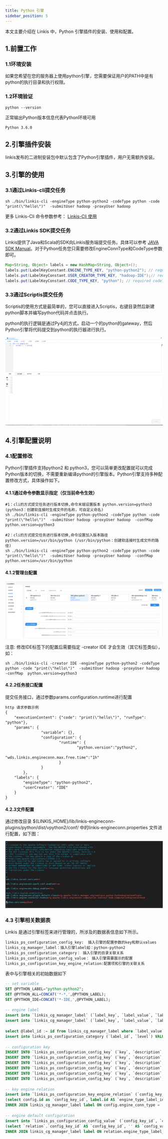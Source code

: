 ```yaml
---
title: Python 引擎
sidebar_position: 5
---
```


本文主要介绍在 Linkis 中，Python 引擎插件的安装、使用和配置。

## 1.前置工作
### 1.1环境安装

如果您希望在您的服务器上使用python引擎，您需要保证用户的PATH中是有python的执行目录和执行权限。

### 1.2环境验证
```
python --version
```
正常输出Python版本信息代表Python环境可用
```
Python 3.6.0
```

## 2.引擎插件安装

linkis发布的二进制安装包中默认包含了Python引擎插件，用户无需额外安装。

## 3.引擎的使用

### 3.1通过Linkis-cli提交任务

```shell
sh ./bin/linkis-cli -engineType python-python2 -codeType python -code "print(\"hello\")"  -submitUser hadoop -proxyUser hadoop
```
更多 Linkis-Cli 命令参数参考： [Linkis-Cli 使用](../user-guide/linkiscli-manual.md)

### 3.2通过Linkis SDK提交任务

Linkis提供了Java和Scala的SDK向Linkis服务端提交任务。具体可以参考 [JAVA SDK Manual](../user-guide/sdk-manual.md)。对于Python任务您只需要修改EngineConnType和CodeType参数即可。

```java
Map<String, Object> labels = new HashMap<String, Object>();
labels.put(LabelKeyConstant.ENGINE_TYPE_KEY, "python-python2"); // required engineType Label
labels.put(LabelKeyConstant.USER_CREATOR_TYPE_KEY, "hadoop-IDE");// required execute user and creator
labels.put(LabelKeyConstant.CODE_TYPE_KEY, "python"); // required codeType 
```
### 3.3通过Scriptis提交任务

Scriptis的使用方式是最简单的，您可以直接进入Scriptis，右键目录然后新建python脚本并编写python代码并点击执行。

python的执行逻辑是通过Py4j的方式，启动一个的python的gateway，然后Python引擎将代码提交到python的执行器进行执行。

![](./images/python-run.png)

## 4.引擎配置说明

### 4.1配置修改
Python引擎插件支持python2 和 python3，您可以简单更改配置就可以完成Python版本的切换，不需要重新编译python的引擎版本。Python引擎支持多种配置修改方式，具体操作如下。

#### 4.1.1通过命令参数显示指定（仅当前命令生效）

```
#1：cli的方式提交任务进行版本切换,命令末端设置版本 python.version=python3 (python3：创建软连接时生成文件的名称，可自定义命名)
sh ./bin/linkis-cli -engineType python-python2 -codeType python -code "print(\"hello\")"  -submitUser hadoop -proxyUser hadoop  -confMap  python.version=python3

#2：cli的方式提交任务进行版本切换,命令设置加入版本路径 python.version=/usr/bin/python (/usr/bin/python：创建软连接时生成文件的路径)
sh ./bin/linkis-cli -engineType python-python2 -codeType python -code "print(\"hello\")"  -submitUser hadoop -proxyUser hadoop  -confMap  python.version=/usr/bin/python

```

#### 4.1.2管理台配置

![](./images/python-config.png)

注意: 修改IDE标签下的配置后需要指定 -creator IDE 才会生效（其它标签类似），如：

```shell
sh ./bin/linkis-cli -creator IDE -engineType python-python2 -codeType python -code "print(\"hello\")"  -submitUser hadoop -proxyUser hadoop  -confMap  python.version=python3
```

#### 4.2.2任务接口配置
提交任务接口，通过参数params.configuration.runtime进行配置

```shell
http 请求参数示例 
{
    "executionContent": {"code": "print(\"hello\")", "runType":  "python"},
    "params": {
                "variable": {},
                "configuration": {
                        "runtime": {
                                "python.version":"python2",
                                "wds.linkis.engineconn.max.free.time":"1h"
                        }
                }
        },
    "labels": {
        "engineType": "python-python2",
        "userCreator": "IDE"
    }
}
```

#### 4.2.3文件配置
通过修改目录 ${LINKIS_HOME}/lib/linkis-engineconn-plugins/python/dist/vpython2/conf/ 中的linkis-engineconn.properties 文件进行配置，如下图：

![](./images/python-conf.png)

### 4.3 引擎相关数据表

Linkis 是通过引擎标签来进行管理的，所涉及的数据表信息如下所示。

```
linkis_ps_configuration_config_key:  插入引擎的配置参数的key和默认values
linkis_cg_manager_label：插入引擎label如：python-python2
linkis_ps_configuration_category： 插入引擎的目录关联关系
linkis_ps_configuration_config_value： 插入引擎需要展示的配置
linkis_ps_configuration_key_engine_relation:配置项和引擎的关联关系
```

表中与引擎相关的初始数据如下

```sql
-- set variable
SET @PYTHON_LABEL="python-python2";
SET @PYTHON_ALL=CONCAT('*-*,',@PYTHON_LABEL);
SET @PYTHON_IDE=CONCAT('*-IDE,',@PYTHON_LABEL);

-- engine label
insert into `linkis_cg_manager_label` (`label_key`, `label_value`, `label_feature`, `label_value_size`, `update_time`, `create_time`) VALUES ('combined_userCreator_engineType', @PYTHON_ALL, 'OPTIONAL', 2, now(), now());
insert into `linkis_cg_manager_label` (`label_key`, `label_value`, `label_feature`, `label_value_size`, `update_time`, `create_time`) VALUES ('combined_userCreator_engineType', @PYTHON_IDE, 'OPTIONAL', 2, now(), now());

select @label_id := id from linkis_cg_manager_label where `label_value` = @PYTHON_IDE;
insert into linkis_ps_configuration_category (`label_id`, `level`) VALUES (@label_id, 2);

-- configuration key
INSERT INTO `linkis_ps_configuration_config_key` (`key`, `description`, `name`, `default_value`, `validate_type`, `validate_range`, `is_hidden`, `is_advanced`, `level`, `treeName`, `engine_conn_type`) VALUES ('wds.linkis.rm.client.memory.max', '取值范围：1-100，单位：G', 'python驱动器内存使用上限', '20G', 'Regex', '^([1-9]\\d{0,1}|100)(G|g)$', '0', '0', '1', '队列资源', 'python');
INSERT INTO `linkis_ps_configuration_config_key` (`key`, `description`, `name`, `default_value`, `validate_type`, `validate_range`, `is_hidden`, `is_advanced`, `level`, `treeName`, `engine_conn_type`) VALUES ('wds.linkis.rm.client.core.max', '取值范围：1-128，单位：个', 'python驱动器核心个数上限', '10', 'Regex', '^(?:[1-9]\\d?|[1234]\\d{2}|128)$', '0', '0', '1', '队列资源', 'python');
INSERT INTO `linkis_ps_configuration_config_key` (`key`, `description`, `name`, `default_value`, `validate_type`, `validate_range`, `is_hidden`, `is_advanced`, `level`, `treeName`, `engine_conn_type`) VALUES ('wds.linkis.rm.instance', '范围：1-20，单位：个', 'python引擎最大并发数', '10', 'NumInterval', '[1,20]', '0', '0', '1', '队列资源', 'python');
INSERT INTO `linkis_ps_configuration_config_key` (`key`, `description`, `name`, `default_value`, `validate_type`, `validate_range`, `is_hidden`, `is_advanced`, `level`, `treeName`, `engine_conn_type`) VALUES ('wds.linkis.engineconn.java.driver.memory', '取值范围：1-2，单位：G', 'python引擎初始化内存大小', '1g', 'Regex', '^([1-2])(G|g)$', '0', '0', '1', 'python引擎设置', 'python');
INSERT INTO `linkis_ps_configuration_config_key` (`key`, `description`, `name`, `default_value`, `validate_type`, `validate_range`, `is_hidden`, `is_advanced`, `level`, `treeName`, `engine_conn_type`) VALUES ('python.version', '取值范围：python2,python3', 'python版本','python2', 'OFT', '[\"python3\",\"python2\"]', '0', '0', '1', 'python引擎设置', 'python');
INSERT INTO `linkis_ps_configuration_config_key` (`key`, `description`, `name`, `default_value`, `validate_type`, `validate_range`, `is_hidden`, `is_advanced`, `level`, `treeName`, `engine_conn_type`) VALUES ('wds.linkis.engineconn.max.free.time', '取值范围：3m,15m,30m,1h,2h', '引擎空闲退出时间','1h', 'OFT', '[\"1h\",\"2h\",\"30m\",\"15m\",\"3m\"]', '0', '0', '1', 'python引擎设置', 'python');

-- key engine relation
insert into `linkis_ps_configuration_key_engine_relation` (`config_key_id`, `engine_type_label_id`)
(select config.id as `config_key_id`, label.id AS `engine_type_label_id` FROM linkis_ps_configuration_config_key config
INNER JOIN linkis_cg_manager_label label ON config.engine_conn_type = 'python' and label_value = @PYTHON_ALL);

-- engine default configuration
insert into `linkis_ps_configuration_config_value` (`config_key_id`, `config_value`, `config_label_id`)
(select `relation`.`config_key_id` AS `config_key_id`, '' AS `config_value`, `relation`.`engine_type_label_id` AS `config_label_id` FROM linkis_ps_configuration_key_engine_relation relation
INNER JOIN linkis_cg_manager_label label ON relation.engine_type_label_id = label.id AND label.label_value = @PYTHON_ALL);
```
